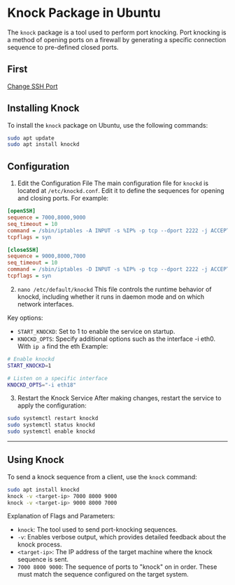 # Knock Package in Ubuntu

The `knock` package is a tool used to perform port knocking. Port knocking is a method of opening ports on a firewall by generating a specific connection sequence to pre-defined closed ports.

## First
[Change SSH Port](https://github.com/Saeed7596/DevOps/blob/main/Linux/ssh.md)

## Installing Knock
To install the `knock` package on Ubuntu, use the following commands:

```bash
sudo apt update
sudo apt install knockd
```
## Configuration
1. Edit the Configuration File
The main configuration file for `knockd` is located at `/etc/knockd.conf`. Edit it to define the sequences for opening and closing ports. For example:
```ini
[openSSH]
sequence = 7000,8000,9000
seq_timeout = 10
command = /sbin/iptables -A INPUT -s %IP% -p tcp --dport 2222 -j ACCEPT
tcpflags = syn

[closeSSH]
sequence = 9000,8000,7000
seq_timeout = 10
command = /sbin/iptables -D INPUT -s %IP% -p tcp --dport 2222 -j ACCEPT
tcpflags = syn
```
2. `nano /etc/default/knockd`
This file controls the runtime behavior of knockd, including whether it runs in daemon mode and on which network interfaces.

Key options:

- `START_KNOCKD`: Set to 1 to enable the service on startup.
- `KNOCKD_OPTS`: Specify additional options such as the interface -i eth0.
With `ip a` find the eth
Example:
```bash
# Enable knockd
START_KNOCKD=1

# Listen on a specific interface
KNOCKD_OPTS="-i eth18"
```
3. Restart the Knock Service
After making changes, restart the service to apply the configuration:
```bash
sudo systemctl restart knockd
sudo systemctl status knockd
sudo systemctl enable knockd
```

---

## Using Knock

To send a knock sequence from a client, use the `knock` command:
```bash
sudo apt install knockd
knock -v <target-ip> 7000 8000 9000
knock -v <target-ip> 9000 8000 7000
```
Explanation of Flags and Parameters:
- `knock`: The tool used to send port-knocking sequences.
- `-v`: Enables verbose output, which provides detailed feedback about the knock process.
- `<target-ip>`: The IP address of the target machine where the knock sequence is sent.
- `7000 8000 9000`: The sequence of ports to "knock" on in order. These must match the sequence configured on the target system.
